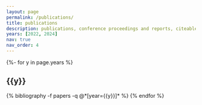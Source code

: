 ```yaml
---
layout: page
permalink: /publications/
title: publications
description: publications, conference proceedings and reports, citeable scientific software, ...
years: [2022, 2024]
nav: true
nav_order: 4
---
```

<!-- _pages/publications.md -->
<div class="publications">

{%- for y in page.years %}
  <h2 class="year">{{y}}</h2>
  {% bibliography -f papers -q @*[year={{y}}]* %}
{% endfor %}

</div>
